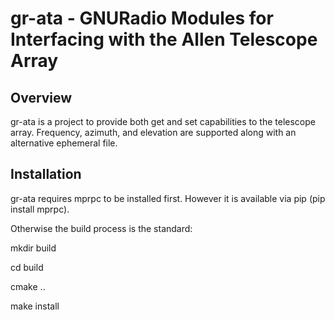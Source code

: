 # gr-ata - GNURadio Modules for Interfacing with the Allen Telescope Array

## Overview
gr-ata is a project to provide both get and set capabilities to the telescope array.  Frequency, azimuth, and elevation are supported along with an alternative ephemeral file.


## Installation

gr-ata requires mprpc to be installed first.  However it is available via pip (pip install mprpc).

Otherwise the build process is the standard:

mkdir build

cd build

cmake ..

make install

